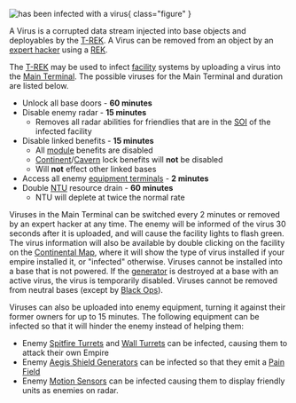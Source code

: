 ![
has been infected with a virus](../images/InfectedFacilityLighting.jpg){ class="figure" }

A Virus is a corrupted data stream injected into base objects and deployables by
the [T-REK](../weapons/T-REK.md). A Virus can be removed from an object by an
[expert hacker](../certifications/Expert_Hacking.md) using a
[REK](../weapons/Remote_Electronics_Kit.md).

The [T-REK](../weapons/T-REK.md) may be used to infect
[facility](../locations/Facilities.md) systems by uploading a virus into the
[Main Terminal](../items/Main_Terminal.md). The possible viruses for the Main
Terminal and duration are listed below.

- Unlock all base doors - **60 minutes**
- Disable enemy radar - **15 minutes**
  - Removes all radar abilities for friendlies that are in the
    [SOI](../locations/Sphere_of_Influence.md) of the infected facility
- Disable linked benefits - **15 minutes**
  - All [module](../modules/index.md) benefits are disabled
  - [Continent](../locations/Continent.md)/[Cavern](../locations/Caverns.md)
    lock benefits will **not** be disabled
  - Will **not** effect other linked bases
- Access all enemy [equipment terminals](../items/Equipment_Terminal.md) - **2
  minutes**
- Double [NTU](../items/NTU.md) resource drain - **60 minutes**
  - NTU will deplete at twice the normal rate

Viruses in the Main Terminal can be switched every 2 minutes or removed by an
expert hacker at any time. The enemy will be informed of the virus 30 seconds
after it is uploaded, and will cause the facility lights to flash green. The
virus information will also be available by double clicking on the facility on
the [Continental Map](Continental_Map.md), where it will show the type of
virus installed if your empire installed it, or "infected" otherwise. Viruses
cannot be installed into a base that is not powered. If the
[generator](../items/Generator.md) is destroyed at a base with an active virus,
the virus is temporarily disabled. Viruses cannot be removed from neutral bases
(except by [Black Ops](../factions/Black_Ops.md)).

Viruses can also be uploaded into enemy equipment, turning it against their
former owners for up to 15 minutes. The following equipment can be infected so
that it will hinder the enemy instead of helping them:

- Enemy
  [Spitfire Turrets](../weapons/Adaptive_Construction_Engine.md#spitfire-turret)
  and [Wall Turrets](../items/Phalanx.md) can be infected, causing them to
  attack their own Empire
- Enemy [Aegis Shield Generators](../weapons/Aegis_Shield_Generator.md) can be
  infected so that they emit a [Pain Field](Pain_Field.md)
- Enemy
  [Motion Sensors](../weapons/Adaptive_Construction_Engine.md#motion-sensor-alarm)
  can be infected causing them to display friendly units as enemies on radar.
